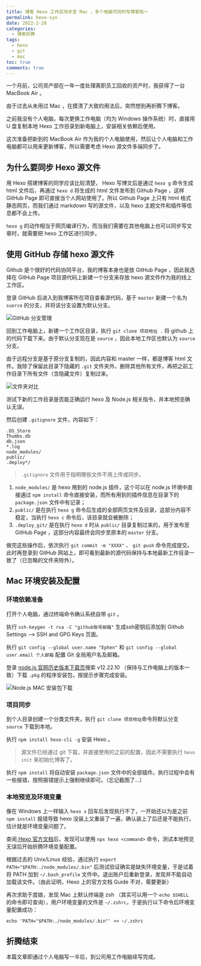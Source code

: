 ```yaml
---
title: 博客 Hexo 工作区同步至 Mac ，多个电脑可同时写博客啦～
permalink: hexo-syn
date: 2022-2-20
categories: 
  - 博客折腾
tags: 
  - hexo
  - git
  - mac
toc: true
comments: true
---
```


一个月前，公司资产部在一年一度处理离职员工回收的资产时，我获得了一台 MacBook Air 。

由于过去从未用过 Mac ，在摸清了大致的用法后，突然想到再折腾下博客。

之前我没有个人电脑，每次更换工作电脑（均为 Windows 操作系统）时，直接用 U 盘复制本地 Hexo 工作目录到新电脑上，安装相关依赖后使用。

这次准备把新到的 MacBook Air 作为我的个人电脑使用，然后让个人电脑和工作电脑都可以用来更新博客，所以需要考虑 Hexo 源文件多端同步了。

<!--more-->

## 为什么要同步 Hexo 源文件

用 Hexo 搭建博客的同学应该比较清楚， Hexo 写博文后是通过 `hexo g` 命令生成 html 文件后，再通过 `hexo d` 将生成的 html 文件发布到 Github Page ，这样 GitHub Page 即可直接当个人网站使用了。所以 Github Page 上只有 html 格式静态网页，而我们通过 markdown 写的源文件，以及 hexo 主题文件和插件等信息都不会上传。

`hexo g` 的动作相当于网页编译行为，而当我们需要在其他电脑上也可以同步写文章时，就需要把 hexo 工作区进行同步。

## 使用 GitHub 存储 hexo 源文件

Github 是个很好的代码协同平台，我的博客本身也是放 GitHub Page ，因此我选择在 GitHub Page 项目源代码上新建一个分支来存放 hexo 源文件作为我的线上工作区。

登录 GitHub 后进入到我博客所在项目查看源代码，基于 `master` 新建一个名为 `suorce` 的分支，并将该分支设置为默认分支。

![GitHub 分支管理](https://imephen.pek3b.qingstor.com/20220220144314.png)

回到工作电脑上，新建一个工作区目录，执行 `git clone 项目地址 .` 将 github 上的代码下载下来。由于默认分支现在是 `source` ，因此本地工作区也默认为 `source` 分支。

由于远程分支是基于原分支复制的，因此内容和 master 一样，都是博客 html 文件。我除了保留此目录下隐藏的 `.git` 文件夹外，删除其他所有文件，再把之前工作目录下所有文件（含隐藏文件）复制过来。

![文件夹对比](https://imephen.pek3b.qingstor.com/20220220160320.png)

测试下新的工作目录是否能正确运行 hexo 及 Node.js 相关指令，并本地预览确认无误。

然后创建 `.gitignore` 文件，内容如下：

```
.DS_Store
Thumbs.db
db.json
*.log
node_modules/
public/
.deploy*/
```

> `.gitignore` 文件用于指明哪些文件不用上传或同步。
1. `node_modules/` 是 hexo 用到的 node.js 插件，这个可以在 node.js 环境中直接通过 `npm install` 命令直接安装，而所有用到的插件信息在目录下的 `package.json` 文件中有记录；
2. `public/` 是在执行 `hexo g` 命令后生成的全部网页文件及目录，这部分内容不稳定，当执行 `hexo c` 命令后，该目录就会被删除；
3. `.deploy_git/` 是在执行 `hexo d` 时从 `public/` 目录复制过来的，用于发布至 GitHub Page ，这部分内容最终会同步至原本的 `master` 分支。

做完这些操作后，依次执行 `git commit -m "XXXX"` 、 `git push` 命令完成提交。此时再登录到 GitHub 网站上，即可看到最新的源代码保持与本地最新工作目录一致了（已忽略的文件夹除外）。

## Mac 环境安装及配置

### 环境依赖准备

打开个人电脑，通过终端命令确认系统自带 `git` 。

执行 `ssh-keygen -t rsa -C "github账号邮箱"` 生成ssh密钥后添加到 Github Settings --> SSH and GPG Keys 页面。

执行 `git config --global user.name "Ephen"` 和 `git config --global user.email 个人邮箱` 配置 Git 全局用户名及邮箱。

登录 [node.js 官网历史版本下载页](https://nodejs.org/en/download/releases/)搜索 v12.22.10 （保持与工作电脑上的版本一致）下载 `.pkg` 的程序安装包，按提示步骤完成安装。

![Node.js MAC 安装包下载](https://imephen.pek3b.qingstor.com/20220220153316.png)

### 项目同步

到个人目录创建一个分类文件夹，执行 `git clone 项目地址`命令将默认分支 `source` 下载到本地。

执行 `npm install hexo-cli -g` 安装 Hexo 。

> 源文件已经通过 git 下载，并直接使用的之前的配置，因此不需要执行 `hexo init` 来初始化博客了。

执行 `npm install` 将自动安装 `package.json` 文件中的全部插件。执行过程中会有一些报错，按照报错提示上强制继续即可。（忘记截图了...）

### 本地预览及环境变量

像在 Windows 上一样输入 `hexo s` 回车后发现执行不了，一开始还以为是之前 `npm install` 报错导致 hexo 没装上又重装了一遍，确认装上了后还是不能执行，估计就是环境变量问题了。

查阅[ Hexo 官方文档](https://hexo.io/docs/)后，发现可以使用 `npx hexo <command>` 命令，测试本地预览无误后开始折腾环境变量配置。

根据过去的 Unix/Linux 经验，通过执行 `export PATH="$PATH:./node_modules/.bin"` 后测试验证确实是缺失环境变量，于是试着将 PATH 加到 `~/.bash_profile` 文件中。退出账户后重新登录，发现并不能自动加载该文件。（由此证明，Hexo 上的官方文档 Guide 不对，需要更新）

再次求助于度娘，发现 Mac 上默认终端是 zsh （其实可以用一个 `echo $SHELL` 的命令即可查询），用户环境变量的文件是 `~/.zshrc`，于是执行以下命令后环境变量配置成功：

```
echo 'PATH="$PATH:./node_modules/.bin"' >> ~/.zshrc
```

## 折腾结束

本篇文章即通过个人电脑写一半后，到公司用工作电脑续写完成。